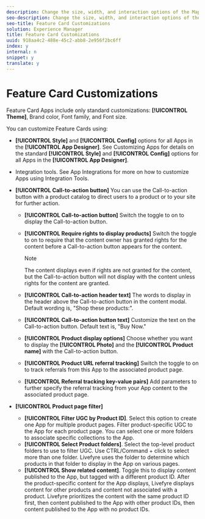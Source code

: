 ```yaml
---
description: Change the size, width, and interaction options of the Map app.
seo-description: Change the size, width, and interaction options of the Map app.
seo-title: Feature Card Customizations
solution: Experience Manager
title: Feature Card Customizations
uuid: 918aa4c2-488e-45c2-abb8-2e956f2bc6ff
index: y
internal: n
snippet: y
translate: y
---
```


# Feature Card Customizations


<a id="section_uds_gzm_5y"></a>


<!-- r_feature_card_customization.dita -->
Feature Card Apps include only standard customizations: **[!UICONTROL  Theme]**, Brand color, Font family, and Font size.

You can customize Feature Cards using:

* **[!UICONTROL  Style]** and **[!UICONTROL  Config]** options for all Apps in the **[!UICONTROL  App Designer]**. See Customizing Apps for details on the standard **[!UICONTROL  Style]** and **[!UICONTROL  Config]** options for all Apps in the **[!UICONTROL  App Designer]**.
* Integration tools. See App Integrations for more on how to customize Apps using Integration Tools.
* **[!UICONTROL  Call-to-action button]** You can use the Call-to-action button with a product catalog to direct users to a product or to your site for further action.

    * **[!UICONTROL  Call-to-action button]** Switch the toggle to on to display the Call-to-action button.

    * **[!UICONTROL  Require rights to display products]** Switch the toggle to on to require that the content owner has granted rights for the content before a Call-to-action button appears for the content. 

      >[!NOTE]
      >
      >The content displays even if rights are not granted for the content, but the Call-to-action button will not display with the content unless rights for the content are granted.

    * **[!UICONTROL  Call-to-action header text]** The words to display in the header above the Call-to-action button in the content modal. Default wording is, "Shop these products:".

    * **[!UICONTROL  Call-to-action button text]** Customize the text on the Call-to-action button. Default text is, "Buy Now."

    * **[!UICONTROL  Product display options]** Choose whether you want to display the **[!UICONTROL  Photo]** and the **[!UICONTROL  Product name]** with the Call-to-action button. 

    * **[!UICONTROL  Product URL referral tracking]** Switch the toggle to on to track referrals from this App to the associated product page. 

    * **[!UICONTROL  Referral tracking key-value pairs]** Add parameters to further specify the referral tracking from your App content to the associated product page.


* **[!UICONTROL  Product page filter]**
    * **[!UICONTROL  Filter UGC by Product ID]**. Select this option to create one App for multiple product pages. Filter product-specific UGC to the App for each product page. You can select one or more folders to associate specific collections to the App.
    * **[!UICONTROL  Select Product folders]**. Select the top-level product folders to use to filter UGC. Use CTRL/Command + click to select more than one folder. Livefyre uses the folder to determine which products in that folder to display in the App on various pages.
    * **[!UICONTROL  Show related content]**. Toggle this to display content published to the App, but tagged with a different product ID. After the product-specific content for the App displays, Livefyre displays content for other products and content not associated with a product. Livefyre prioritizes the content with the same product ID first, then content published to the App with other product IDs, then content published to the App with no product IDs.

